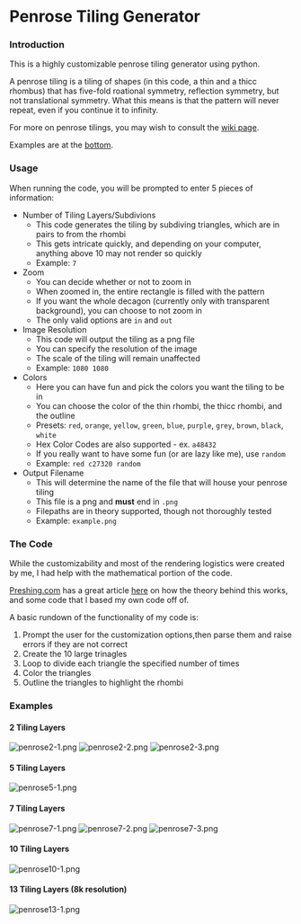 # Penrose Tiling Generator

### Introduction

This is a highly customizable penrose tiling generator using python.

A penrose tiling is a tiling of shapes (in this code, a thin and a thicc rhombus) that has five-fold roational symmetry, reflection symmetry, but not translational symmetry. What this means is that the pattern will never repeat, even if you continue it to infinity.

For more on penrose tilings, you may wish to consult the [wiki page](https://en.wikipedia.org/wiki/Penrose_tiling).

Examples are at the [bottom](#examples).

### Usage

When running the code, you will be prompted to enter 5 pieces of information:
- Number of Tiling Layers/Subdivions 
    - This code generates the tiling by subdiving triangles, which are in pairs to from the rhombi
    - This gets intricate quickly, and depending on your computer, anything above 10 may not render so quickly
    - Example: `7`
- Zoom
    - You can decide whether or not to zoom in
    - When zoomed in, the entire rectangle is filled with the pattern
    - If you want the whole decagon (currently only with transparent background), you can choose to not zoom in
    - The only valid options are `in` and `out`
- Image Resolution
    - This code will output the tiling as a png file
    - You can specify the resolution of the image
    - The scale of the tiling will remain unaffected
    - Example: `1080 1080`
- Colors
    - Here you can have fun and pick the colors you want the tiling to be in
    - You can choose the color of the thin rhombi, the thicc rhombi, and the outline
    - Presets: `red`, `orange`, `yellow`, `green`, `blue`, `purple`, `grey`, `brown`, `black`, `white`
    - Hex Color Codes are also supported - ex. `a48432`
    - If you really want to have some fun (or are lazy like me), use `random`
    - Example: `red c27320 random`
- Output Filename
    - This will determine the name of the file that will house your penrose tiling
    - This file is a png and **must** end in `.png`
    - Filepaths are in theory supported, though not thoroughly tested
    - Example: `example.png`

### The Code

While the customizability and most of the rendering logistics were created by me, I had help with the mathematical portion of the code.

[Preshing.com](https://preshing.com/) has a great article [here](https://preshing.com/20110831/penrose-tiling-explained/) on how the theory behind this works, and some code that I based my own code off of. 

A basic rundown of the functionality of my code is:
1. Prompt the user for the customization options,then parse them and raise errors if they are not correct
2. Create the 10 large trinagles
3. Loop to divide each triangle the specified number of times
4. Color the triangles
5. Outline the triangles to highlight the rhombi

### Examples

#### 2 Tiling Layers
![penrose2-1.png](penrose2-1.png)&nbsp;![penrose2-2.png](penrose2-2.png)&nbsp;![penrose2-3.png](penrose2-3.png)

#### 5 Tiling Layers
![penrose5-1.png](penrose5-1.png)

#### 7 Tiling Layers
![penrose7-1.png](penrose7-1.png)
![penrose7-2.png](penrose7-2.png)
![penrose7-3.png](penrose7-3.png)

#### 10 Tiling Layers
![penrose10-1.png](penrose10-1.png)

#### 13 Tiling Layers (8k resolution)
![penrose13-1.png](penrose13-1.png)